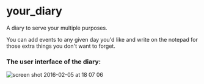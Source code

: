 # your_diary

A diary to serve your multiple purposes. 

You can add events to any given day you'd like and write on the notepad for those extra things you don't want to forget.  

### The user interface of the diary:

![screen shot 2016-02-05 at 18 07 06](https://cloud.githubusercontent.com/assets/11439918/12854873/0c821966-cc34-11e5-95e2-733ff770b49b.png)
